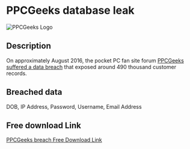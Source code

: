 # PPCGeeks database leak

![PPCGeeks Logo](https://ppcgeeks.ai/wp-content/uploads/2023/01/PPC-Geeks-Logo.png)

## Description

On approximately August 2016, the pocket PC fan site forum <a href="https://haveibeenpwned.com/Breach/CraftRise" target="_blank" rel="noopener">PPCGeeks suffered a data breach</a> that exposed around 490 thousand customer records.

## Breached data

DOB, IP Address, Password, Username, Email Address

## Free download Link

[PPCGeeks breach Free Download Link](https://files.vc/d/dl?hash=eb9793eed1953dbd093ca9e8fb7026e4)
